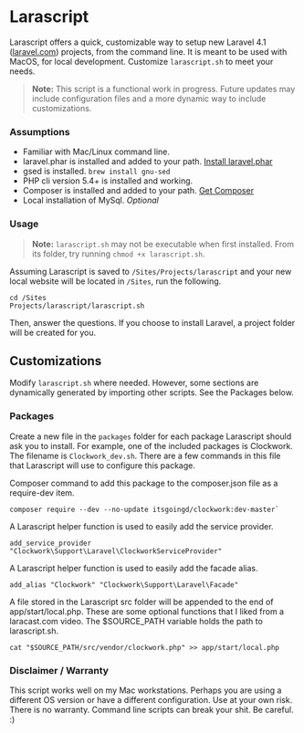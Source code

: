 # Larascript

Larascript offers a quick, customizable way to setup new Laravel 4.1 ([laravel.com](http://laravel.com)) projects, from the command line. It is meant to be used with MacOS, for local development. Customize `larascript.sh` to meet your needs.

> **Note:** This script is a functional work in progress. Future updates may include configuration files and a more dynamic way to include customizations.


### Assumptions

- Familiar with Mac/Linux command line.
- laravel.phar is installed and added to your path. [Install laravel.phar](http://laravel.com/docs/installation#install-laravel)
- gsed is installed. `brew install gnu-sed`
- PHP cli version 5.4+ is installed and working.
- Composer is installed and added to your path. [Get Composer](http://getcomposer.org)
- Local installation of MySql. _Optional_


### Usage

> **Note:** `larascript.sh` may not be executable when first installed. From its folder, try running `chmod +x larascript.sh`.

Assuming Larascript is saved to `/Sites/Projects/larascript` and your new local website will be located in `/Sites`, run the following.

```shell
cd /Sites
Projects/larascript/larascript.sh
```
Then, answer the questions. If you choose to install Laravel, a project folder will be created for you.


## Customizations

Modify `larascript.sh` where needed. However, some sections are dynamically generated by importing other scripts. See the Packages below.

### Packages

Create a new file in the `packages` folder for each package Larascript should ask you to install. For example, one of the included packages is Clockwork. The filename is `Clockwork_dev.sh`. There are a few commands in this file that Larascript will use to configure this package.


Composer command to add this package to the composer.json file as a require-dev item.
```
composer require --dev --no-update itsgoingd/clockwork:dev-master`
```

A Larascript helper function is used to easily add the service provider.
```
add_service_provider "Clockwork\Support\Laravel\ClockworkServiceProvider"
```

A Larascript helper function is used to easily add the facade alias.
```
add_alias "Clockwork" "Clockwork\Support\Laravel\Facade"
```

A file stored in the Larascript src folder will be appended to the end of app/start/local.php. These are some optional functions that I liked from a laracast.com video. The $SOURCE_PATH variable holds the path to larascript.sh.
```
cat "$SOURCE_PATH/src/vendor/clockwork.php" >> app/start/local.php
```

### Disclaimer / Warranty

This script works well on my Mac workstations. Perhaps you are using a different OS version or have a different configuration. Use at your own risk. There is no warranty. Command line scripts can break your shit. Be careful. :)
